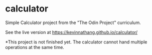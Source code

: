 # calculator

Simple Calculator project from the "The Odin Project" curriculum.

See the live version at https://kevinnathang.github.io/calculator/

*This project is not finished yet. The calculator cannot hand multiple operations at the same time.
